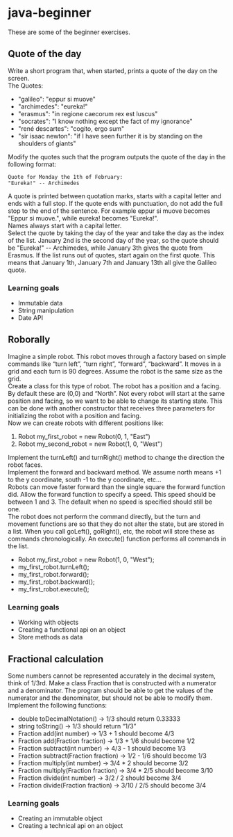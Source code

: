# java-beginner
These are some of the beginner exercises.

## Quote of the day
Write a short program that, when started, prints a quote of the day on the screen.<br/>
The Quotes:
 - "galileo": "eppur si muove"
 - "archimedes": "eureka!"
 - "erasmus": "in regione caecorum rex est luscus"
 - "socrates": "I know nothing except the fact of my ignorance"
 - "rené descartes": "cogito, ergo sum"
 - "sir isaac newton": "if I have seen further it is by standing on the shoulders of giants"
 
Modify the quotes such that the program outputs the quote of the day in the following format:
```
Quote for Monday the 1th of February:
"Eureka!" -- Archimedes
```
A quote is printed between quotation marks, starts with a capital letter and ends with a full stop. If the quote ends with punctuation, do not add the full stop to the end of the sentence. For example eppur si muove becomes "Eppur si muove.", while eureka! becomes "Eureka!".<br/>
Names always start with a capital letter.<br/>
Select the quote by taking the day of the year and take the day as the index of the list. January 2nd is the second day of the year, so the quote should be "Eureka!" -- Archimedes, while January 3th gives the quote from Erasmus. If the list runs out of quotes, start again on the first quote. This means that January 1th, January 7th and January 13th all give the Galileo quote.
### Learning goals
 - Immutable data
 - String manipulation
 - Date API

## Roborally
Imagine a simple robot. This robot moves through a factory based on simple commands like “turn left”, “turn right”, “forward”, “backward”. It moves in a grid and each turn is 90 degrees. Assume the robot is the same size as the grid.<br/>
Create a class for this type of robot. The robot has a position and a facing. By default these are (0,0) and “North”. Not every robot will start at the same position and facing, so we want to be able to change its starting state. This can be done with another constructor that receives three parameters for initializing the robot with a position and facing.<br/>
Now we can create robots with different positions like:
1. Robot my_first_robot = new Robot(0, 1, "East")
2. Robot my_second_robot = new Robot(1, 0, "West")

Implement the turnLeft() and turnRight() method to change the direction the robot faces.<br/>
Implement the forward and backward method. We assume north means +1 to the y coordinate, south -1 to the y coordinate, etc…<br/>
Robots can move faster forward than the single square the forward function did. Allow the forward function to specify a speed. This speed should be between 1 and 3. The default when no speed is specified should still be one.<br/>
The robot does not perform the command directly, but the turn and movement functions are so that they do not alter the state, but are stored in a list. When you call goLeft(), goRight(), etc, the robot will store these as commands chronologically. An execute() function performs all commands in the list.
-    Robot my_first_robot = new Robot(1, 0, "West");
-    my_first_robot.turnLeft();
-    my_first_robot.forward();
-    my_first_robot.backward();
-    my_first_robot.execute();
### Learning goals
-    Working with objects
-    Creating a functional api on an object
-    Store methods as data

## Fractional calculation
Some numbers cannot be represented accurately in the decimal system, think of 1/3rd. Make a class Fraction that is constructed with a numerator and a denominator. The program should be able to get the values of the numerator and the denominator, but should not be able to modify them. Implement the following functions:

  -  double toDecimalNotation() -> 1/3 should return 0.33333
  -  string toString() -> 1/3 should return “1/3”
  -  Fraction add(int number) -> 1/3 + 1 should become 4/3
  -  Fraction add(Fraction fraction) -> 1/3 + 1/6 should become 1/2
   - Fraction subtract(int number) -> 4/3 - 1 should become 1/3
   - Fraction subtract(Fraction fraction) -> 1/2 - 1/6 should become 1/3
   - Fraction multiply(int number) -> 3/4 * 2 should become 3/2
   - Fraction multiply(Fraction fraction) -> 3/4 * 2/5 should become 3/10
   - Fraction divide(int number) -> 3/2 / 2 should become 3/4
   - Fraction divide(Fraction fraction) -> 3/10 / 2/5 should become 3/4
### Learning goals
- Creating an immutable object
- Creating a technical api on an object
